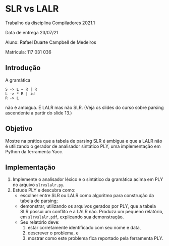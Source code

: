 # SLR vs LALR

Trabalho da disciplina Compiladores 2021.1

Data de entrega 23/07/21

Aluno: Rafael Duarte Campbell de Medeiros

Matricula: 117 031 036

## Introdução 

A gramática 
```BNF
S -> L = R | R
L -> * R | id
R -> L
```
não é ambígua. É LALR mas não SLR. (Veja os slides do curso sobre parsing ascendente a partir do slide 13.)

## Objetivo

Mostre na prática que a tabela de parsing SLR é ambigua e que a LALR não é utilizando o gerador de analisador sintático PLY, 
uma implementação em Python da ferramenta Yacc. 

## Implementação

1. Implemente o analisador léxico e o sintático da gramática acima em PLY no arquivo `slrvslalr.py`.
2. Estude PLY e descubra como:
   - escolher entre SLR ou LALR como algoritmo para construção da tabela de parsing;
   - demonstrar, utilizando os arquivos gerados por PLY, que a tabela SLR possui um conflito e a LALR não. 
     Produza um pequeno relatório, em `slrvslalr.pdf`, explicando sua demonstração. 
   - Seu relatório deve:
     1. estar corretamente identificado com seu nome e data, 
     2. descrever o problema, e
     3. mostrar como este problema fica reportado pela ferramenta PLY.



